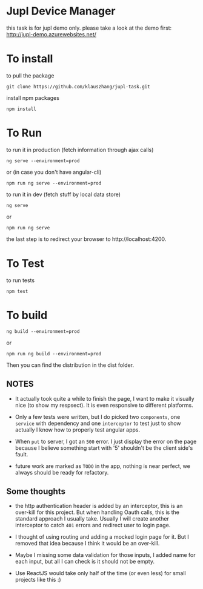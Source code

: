 # Jupl Device Manager

this task is for jupl demo only. please take a look at the demo first: http://jupl-demo.azurewebsites.net/

# To install

to pull the package
```
git clone https://github.com/klauszhang/jupl-task.git
```

install npm packages
```
npm install
```

# To Run

to run it in production (fetch information through ajax calls)
```
ng serve --environment=prod
```
or (in case you don't have angular-cli)
```
npm run ng serve --environment=prod
```

to run it in dev (fetch stuff by local data store)
```
ng serve
```
or 
```
npm run ng serve
```

the last step is to redirect your browser to  http://localhost:4200.

# To Test

to run tests
```
npm test
```

# To build
```
ng build --environment=prod
```
or
```
npm run ng build --environment=prod
```
Then you can find the distribution in the dist folder.
## NOTES

- It actually took quite a while to finish the page, I want to make it visually nice (to show my respsect). It is even responsive to different platforms.

- Only a few tests were written, but I do picked two `components`, one `service` with dependency and one `interceptor` to test just to show actually I know how to properly test angular apps.

- When `put` to server, I got an `500` error. I just display the error on the page because I believe something start with '5' shouldn't be the client side's fault.

- future work are marked as `TODO` in the app, nothing is near perfect, we always should be ready for refactory.

## Some thoughts
- the http authentication header is added by an interceptor, this is an over-kill for this project. But when handling Oauth calls, this is the standard approach I usually take. Usually I will create another interceptor to catch `401` errors and redirect user to login page.

- I thought of using routing and adding a mocked login page for it. But I removed that idea because I think it would be an over-kill. 

- Maybe I missing some data validation for those inputs, I added name for each input, but all I can check is it should not be empty.

- Use ReactJS would take only half of the time (or even less) for small projects like this :)
